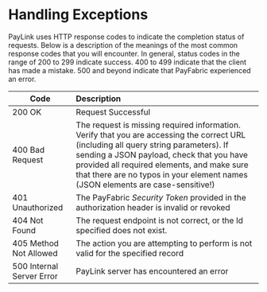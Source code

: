 Handling Exceptions
===================
PayLink uses HTTP response codes to indicate the completion status of requests. Below is a description of the meanings of the most common response codes that you will encounter. In general, status codes in the range of 200 to 299 indicate success. 400 to 499 indicate that the client has made a mistake. 500 and beyond indicate that PayFabric experienced an error. 

| Code        | Description | 
| ------------- | :------------- | 
| 200 OK | Request Successful | 
| 400 Bad Request | The request is missing required information. Verify that you are accessing the correct URL (including all query string parameters). If sending a JSON payload, check that you have provided all required elements, and make sure that there are no typos in your element names (JSON elements are case-sensitive!) |
| 401 Unauthorized | The PayFabric *Security Token* provided in the authorization header is invalid or revoked |  
| 404 Not Found | The request endpoint is not correct, or the Id specified does not exist. |  
| 405 Method Not Allowed | The action you are attempting to perform is not valid for the specified record |  
| 500 Internal Server Error| PayLink server has encountered an error |
